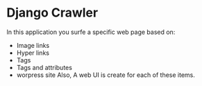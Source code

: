 # Django Crawler

In this application you surfe a specific web page based on:
  - Image links
  - Hyper links
  - Tags
  - Tags and attributes
  - worpress site
  Also, A web UI is create for each of these items.
